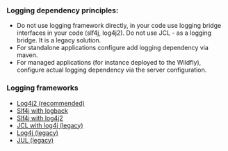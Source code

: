 ### Logging dependency principles:

- Do not use logging framework directly, 
  in your code use logging bridge interfaces in your code 
  (slf4j, log4j2).
  Do not use JCL - as a logging bridge. It is a legacy solution.
- For standalone applications configure add logging dependency via maven.
- For managed applications (for instance deployed to the Wildfly), 
  configure actual logging dependency via the server configuration.

### Logging frameworks

- [Log4j2 (recommended)](log4j2/README.md)
- [Slf4j with logback](slf4j_logback/README.md)
- [Slf4j with log4j2](slf4j_log4j2/README.md)
- [JCL with log4j (legacy)](jcl_log4j/README.md)
- [Log4j (legacy)](log4j/README.md)
- [JUL (legacy)](jul/README.md)


